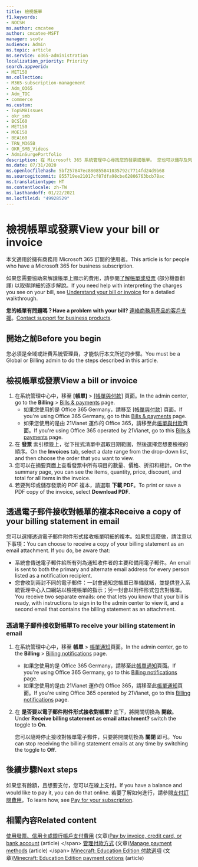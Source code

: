```yaml
---
title: 檢視帳單
f1.keywords:
- NOCSH
ms.author: cmcatee
author: cmcatee-MSFT
manager: scotv
audience: Admin
ms.topic: article
ms.service: o365-administration
localization_priority: Priority
search.appverid:
- MET150
ms.collection:
- M365-subscription-management
- Adm_O365
- Adm_TOC
- commerce
ms.custom:
- TopSMBIssues
- okr_smb
- BCS160
- MET150
- MOE150
- BEA160
- TRN_M365B
- OKR_SMB_Videos
- AdminSurgePortfolio
description: 在 Microsoft 365 系統管理中心尋找您的發票或帳單。 您也可以儲存及列印帳單複本。
ms.date: 07/31/2020
ms.openlocfilehash: 5bf257847ec880855841035792c7714fd24d9b68
ms.sourcegitcommit: 855719ee21017cf87dfa98cbe62806763bcb78ac
ms.translationtype: HT
ms.contentlocale: zh-TW
ms.lasthandoff: 01/22/2021
ms.locfileid: "49928529"
---
```

# <a name="view-your-bill-or-invoice"></a><span data-ttu-id="a62df-104">檢視帳單或發票</span><span class="sxs-lookup"><span data-stu-id="a62df-104">View your bill or invoice</span></span>

<span data-ttu-id="a62df-105">本文適用於擁有商務用 Microsoft 365 訂閱的使用者。</span><span class="sxs-lookup"><span data-stu-id="a62df-105">This article is for people who have a Microsoft 365 for business subscription.</span></span>
  
<span data-ttu-id="a62df-106">如果您需要協助來解讀帳單上顯示的費用，請參閱[了解帳單或發票](understand-your-invoice2.md) (部分機器翻譯) 以取得詳細的逐步解說。</span><span class="sxs-lookup"><span data-stu-id="a62df-106">If you need help with interpreting the charges you see on your bill, see [Understand your bill or invoice](understand-your-invoice2.md) for a detailed walkthrough.</span></span>
  
<span data-ttu-id="a62df-107">**您的帳單有問題嗎？**</span><span class="sxs-lookup"><span data-stu-id="a62df-107">**Have a problem with your bill?**</span></span> <span data-ttu-id="a62df-108">[連絡商務用產品的客戶支援](../../admin/contact-support-for-business-products.md)。</span><span class="sxs-lookup"><span data-stu-id="a62df-108">[Contact support for business products](../../admin/contact-support-for-business-products.md).</span></span>

## <a name="before-you-begin"></a><span data-ttu-id="a62df-109">開始之前</span><span class="sxs-lookup"><span data-stu-id="a62df-109">Before you begin</span></span>

<span data-ttu-id="a62df-110">您必須是全域或計費系統管理員，才能執行本文所述的步驟。</span><span class="sxs-lookup"><span data-stu-id="a62df-110">You must be a Global or Billing admin to do the steps described in this article.</span></span>
  
## <a name="view-a-bill-or-invoice"></a><span data-ttu-id="a62df-111">檢視帳單或發票</span><span class="sxs-lookup"><span data-stu-id="a62df-111">View a bill or invoice</span></span>

1. <span data-ttu-id="a62df-112">在系統管理中心中，移至 **[帳單]** \> <a href="https://go.microsoft.com/fwlink/p/?linkid=2102895" target="_blank">[帳單與付款]</a> 頁面。</span><span class="sxs-lookup"><span data-stu-id="a62df-112">In the admin center, go to the **Billing** \> <a href="https://go.microsoft.com/fwlink/p/?linkid=2102895" target="_blank">Bills & payments</a> page.</span></span>
    - <span data-ttu-id="a62df-113">如果您使用的是 Office 365 Germany，請移至 <a href="https://go.microsoft.com/fwlink/p/?linkid=848040" target="_blank">[帳單與付款]</a> 頁面。</span><span class="sxs-lookup"><span data-stu-id="a62df-113">If you're using Office 365 Germany, go to this <a href="https://go.microsoft.com/fwlink/p/?linkid=848040" target="_blank">Bills & payments</a> page.</span></span>
    - <span data-ttu-id="a62df-114">如果您使用的是由 21Vianet 運作的 Office 365，請移至此<a href="https://go.microsoft.com/fwlink/p/?linkid=2127421" target="_blank">帳單與付款</a>頁面。</span><span class="sxs-lookup"><span data-stu-id="a62df-114">If you're using Office 365 operated by 21Vianet, go to this <a href="https://go.microsoft.com/fwlink/p/?linkid=2127421" target="_blank">Bills & payments</a> page.</span></span>
2. <span data-ttu-id="a62df-115">在 **發票** 索引標籤上，從下拉式清單中選取日期範圍，然後選擇您想要檢視的順序。</span><span class="sxs-lookup"><span data-stu-id="a62df-115">On the **Invoices** tab, select a date range from the drop-down list, and then choose the order that you want to view.</span></span>
3. <span data-ttu-id="a62df-116">您可以在摘要頁面上查看發票中所有項目的數量、價格、折扣和總計。</span><span class="sxs-lookup"><span data-stu-id="a62df-116">On the summary page, you can see the items, quantity, price, discount, and total for all items in the invoice.</span></span>
4. <span data-ttu-id="a62df-117">若要列印或儲存發票的 PDF 複本，請選取 **下載 PDF**。</span><span class="sxs-lookup"><span data-stu-id="a62df-117">To print or save a PDF copy of the invoice, select **Download PDF**.</span></span>

## <a name="receive-a-copy-of-your-billing-statement-in-email"></a><span data-ttu-id="a62df-118">透過電子郵件接收對帳單的複本</span><span class="sxs-lookup"><span data-stu-id="a62df-118">Receive a copy of your billing statement in email</span></span>

<span data-ttu-id="a62df-p103">您可以選擇透過電子郵件附件形式接收帳單明細的複本。如果您這麼做，請注意以下事項：</span><span class="sxs-lookup"><span data-stu-id="a62df-p103">You can choose to receive a copy of your billing statement as an email attachment. If you do, be aware that:</span></span>

- <span data-ttu-id="a62df-121">系統會傳送電子郵件給所有列為通知收件者的主要和備用電子郵件。</span><span class="sxs-lookup"><span data-stu-id="a62df-121">An email is sent to both the primary and alternate email address for every person listed as a notification recipient.</span></span>
- <span data-ttu-id="a62df-122">您會收到兩封不同的電子郵件：一封會通知您帳單已準備就緒，並提供登入系統管理中心入口網站以檢視帳單的指示；另一封會以附件形式包含對帳單。</span><span class="sxs-lookup"><span data-stu-id="a62df-122">You receive two separate emails: one that lets you know that your bill is ready, with instructions to sign in to the admin center to view it, and a second email that contains the billing statement as an attachment.</span></span>

### <a name="to-receive-your-billing-statement-in-email"></a><span data-ttu-id="a62df-123">透過電子郵件接收對帳單</span><span class="sxs-lookup"><span data-stu-id="a62df-123">To receive your billing statement in email</span></span>

1. <span data-ttu-id="a62df-124">在系統管理中心中，移至 **帳單** > <a href="https://go.microsoft.com/fwlink/p/?linkid=853212" target="_blank">帳單通知</a>頁面。</span><span class="sxs-lookup"><span data-stu-id="a62df-124">In the admin center, go to the **Billing** > <a href="https://go.microsoft.com/fwlink/p/?linkid=853212" target="_blank">Billing notifications</a> page.</span></span>
    - <span data-ttu-id="a62df-125">如果您使用的是 Office 365 Germany，請移至此<a href="https://go.microsoft.com/fwlink/p/?linkid=853213" target="_blank">帳單通知</a>頁面。</span><span class="sxs-lookup"><span data-stu-id="a62df-125">If you're using Office 365 Germany, go to this <a href="https://go.microsoft.com/fwlink/p/?linkid=853213" target="_blank">Billing notifications</a> page.</span></span>
    - <span data-ttu-id="a62df-126">如果您使用的是由 21Vianet 運作的 Office 365，請移至此<a href="https://go.microsoft.com/fwlink/p/?linkid=853215" target="_blank">帳單通知</a>頁面。</span><span class="sxs-lookup"><span data-stu-id="a62df-126">If you're using Office 365 operated by 21Vianet, go to this <a href="https://go.microsoft.com/fwlink/p/?linkid=853215" target="_blank">Billing notifications</a> page.</span></span>
1. <span data-ttu-id="a62df-127">在 **是否要以電子郵件附件形式接收對帳單?** 底下，將開關切換為 **開啟**。</span><span class="sxs-lookup"><span data-stu-id="a62df-127">Under **Receive billing statement as email attachment?** switch the toggle to **On**.</span></span>

    <span data-ttu-id="a62df-128">您可以隨時停止接收對帳單電子郵件，只要將開關切換為 **關閉** 即可。</span><span class="sxs-lookup"><span data-stu-id="a62df-128">You can stop receiving the billing statement emails at any time by switching the toggle to **Off**.</span></span>

## <a name="next-steps"></a><span data-ttu-id="a62df-129">後續步驟</span><span class="sxs-lookup"><span data-stu-id="a62df-129">Next steps</span></span>

<span data-ttu-id="a62df-130">如果您有餘額，且想要支付，您可以在線上支付。</span><span class="sxs-lookup"><span data-stu-id="a62df-130">If you have a balance and would like to pay it, you can do that online.</span></span> <span data-ttu-id="a62df-131">若要了解如何進行，請參閱[支付訂閱費用](pay-for-your-subscription.md)。</span><span class="sxs-lookup"><span data-stu-id="a62df-131">To learn how, see [Pay for your subscription](pay-for-your-subscription.md).</span></span>

## <a name="related-content"></a><span data-ttu-id="a62df-132">相關內容</span><span class="sxs-lookup"><span data-stu-id="a62df-132">Related content</span></span>

<span data-ttu-id="a62df-133">[使用發票、信用卡或銀行帳戶支付費用](pay-for-your-subscription.md) (文章)</span><span class="sxs-lookup"><span data-stu-id="a62df-133">[Pay by invoice, credit card, or bank account](pay-for-your-subscription.md) (article) \</span></span>
<span data-ttu-id="a62df-134">[管理付款方式](manage-payment-methods.md) (文章)</span><span class="sxs-lookup"><span data-stu-id="a62df-134">[Manage payment methods](manage-payment-methods.md) (article) \</span></span>
<span data-ttu-id="a62df-135">[Minecraft: Education Edition 付款選項](https://go.microsoft.com/fwlink/p/?linkid=838761) (文章)</span><span class="sxs-lookup"><span data-stu-id="a62df-135">[Minecraft: Education Edition payment options](https://go.microsoft.com/fwlink/p/?linkid=838761) (article)</span></span>